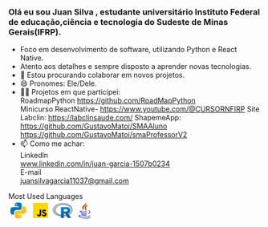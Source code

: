 ### Olá eu sou Juan Silva , estudante universitário Instituto Federal de educação,ciência e tecnologia do Sudeste de Minas Gerais(IFRP).

- Foco em desenvolvimento de software, utilizando Python e React Native. 
- Atento aos detalhes e sempre disposto a aprender novas tecnologias.
- 👥 Estou procurando colaborar em novos projetos.
- 😄 Pronomes: Ele/Dele.
- 👨‍💻 Projetos em que participei:<br>
  RoadmapPython https://github.com/RoadMapPython<br>
  Minicurso ReactNative- https://www.youtube.com/@CURSORNFIRP
  Site Labclin: https://labclinsaude.com/
  ShapemeApp: https://github.com/GustavoMatoi/SMAAluno https://github.com/GustavoMatoi/smaProfessorV2
- 📫 Como me achar: <br>
  Linkedln<br>
  www.linkedin.com/in/juan-garcia-1507b0234<br>
  E-mail<br>
  juansilvagarcia11037@gmail.com<br>


Most Used Languages <br>
<a><img src="python.png" width="40" height="40"></a>
<a><img src="javascript.png" width="40" height="40"></a>
<a><img src="r.png" width="40" height="40"></a>
<a><img src="java.png" width="40" height="40"></a>

